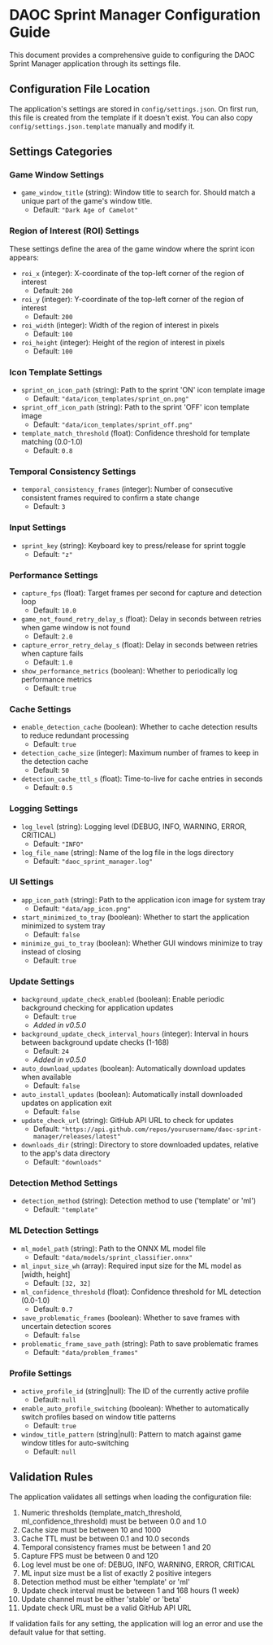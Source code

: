 # DAOC Sprint Manager Configuration Guide

This document provides a comprehensive guide to configuring the DAOC Sprint Manager application through its settings file.

## Configuration File Location

The application's settings are stored in `config/settings.json`. On first run, this file is created from the template if it doesn't exist. You can also copy `config/settings.json.template` manually and modify it.

## Settings Categories

### Game Window Settings
- `game_window_title` (string): Window title to search for. Should match a unique part of the game's window title.
  - Default: `"Dark Age of Camelot"`

### Region of Interest (ROI) Settings
These settings define the area of the game window where the sprint icon appears:
- `roi_x` (integer): X-coordinate of the top-left corner of the region of interest
  - Default: `200`
- `roi_y` (integer): Y-coordinate of the top-left corner of the region of interest
  - Default: `200`
- `roi_width` (integer): Width of the region of interest in pixels
  - Default: `100`
- `roi_height` (integer): Height of the region of interest in pixels
  - Default: `100`

### Icon Template Settings
- `sprint_on_icon_path` (string): Path to the sprint 'ON' icon template image
  - Default: `"data/icon_templates/sprint_on.png"`
- `sprint_off_icon_path` (string): Path to the sprint 'OFF' icon template image
  - Default: `"data/icon_templates/sprint_off.png"`
- `template_match_threshold` (float): Confidence threshold for template matching (0.0-1.0)
  - Default: `0.8`

### Temporal Consistency Settings
- `temporal_consistency_frames` (integer): Number of consecutive consistent frames required to confirm a state change
  - Default: `3`

### Input Settings
- `sprint_key` (string): Keyboard key to press/release for sprint toggle
  - Default: `"z"`

### Performance Settings
- `capture_fps` (float): Target frames per second for capture and detection loop
  - Default: `10.0`
- `game_not_found_retry_delay_s` (float): Delay in seconds between retries when game window is not found
  - Default: `2.0`
- `capture_error_retry_delay_s` (float): Delay in seconds between retries when capture fails
  - Default: `1.0`
- `show_performance_metrics` (boolean): Whether to periodically log performance metrics
  - Default: `true`

### Cache Settings
- `enable_detection_cache` (boolean): Whether to cache detection results to reduce redundant processing
  - Default: `true`
- `detection_cache_size` (integer): Maximum number of frames to keep in the detection cache
  - Default: `50`
- `detection_cache_ttl_s` (float): Time-to-live for cache entries in seconds
  - Default: `0.5`

### Logging Settings
- `log_level` (string): Logging level (DEBUG, INFO, WARNING, ERROR, CRITICAL)
  - Default: `"INFO"`
- `log_file_name` (string): Name of the log file in the logs directory
  - Default: `"daoc_sprint_manager.log"`

### UI Settings
- `app_icon_path` (string): Path to the application icon image for system tray
  - Default: `"data/app_icon.png"`
- `start_minimized_to_tray` (boolean): Whether to start the application minimized to system tray
  - Default: `false`
- `minimize_gui_to_tray` (boolean): Whether GUI windows minimize to tray instead of closing
  - Default: `true`

### Update Settings
- `background_update_check_enabled` (boolean): Enable periodic background checking for application updates
  - Default: `true`
  - *Added in v0.5.0*
- `background_update_check_interval_hours` (integer): Interval in hours between background update checks (1-168)
  - Default: `24`
  - *Added in v0.5.0*
- `auto_download_updates` (boolean): Automatically download updates when available
  - Default: `false`
- `auto_install_updates` (boolean): Automatically install downloaded updates on application exit
  - Default: `false`
- `update_check_url` (string): GitHub API URL to check for updates
  - Default: `"https://api.github.com/repos/yourusername/daoc-sprint-manager/releases/latest"`
- `downloads_dir` (string): Directory to store downloaded updates, relative to the app's data directory
  - Default: `"downloads"`

### Detection Method Settings
- `detection_method` (string): Detection method to use ('template' or 'ml')
  - Default: `"template"`

### ML Detection Settings
- `ml_model_path` (string): Path to the ONNX ML model file
  - Default: `"data/models/sprint_classifier.onnx"`
- `ml_input_size_wh` (array): Required input size for the ML model as [width, height]
  - Default: `[32, 32]`
- `ml_confidence_threshold` (float): Confidence threshold for ML detection (0.0-1.0)
  - Default: `0.7`
- `save_problematic_frames` (boolean): Whether to save frames with uncertain detection scores
  - Default: `false`
- `problematic_frame_save_path` (string): Path to save problematic frames
  - Default: `"data/problem_frames"`

### Profile Settings
- `active_profile_id` (string|null): The ID of the currently active profile
  - Default: `null`
- `enable_auto_profile_switching` (boolean): Whether to automatically switch profiles based on window title patterns
  - Default: `true`
- `window_title_pattern` (string|null): Pattern to match against game window titles for auto-switching
  - Default: `null`

## Validation Rules

The application validates all settings when loading the configuration file:

1. Numeric thresholds (template_match_threshold, ml_confidence_threshold) must be between 0.0 and 1.0
2. Cache size must be between 10 and 1000
3. Cache TTL must be between 0.1 and 10.0 seconds
4. Temporal consistency frames must be between 1 and 20
5. Capture FPS must be between 0 and 120
6. Log level must be one of: DEBUG, INFO, WARNING, ERROR, CRITICAL
7. ML input size must be a list of exactly 2 positive integers
8. Detection method must be either 'template' or 'ml'
9. Update check interval must be between 1 and 168 hours (1 week)
10. Update channel must be either 'stable' or 'beta'
11. Update check URL must be a valid GitHub API URL

If validation fails for any setting, the application will log an error and use the default value for that setting. 